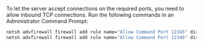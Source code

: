 To let the server accept connections on the required ports, you need to allow inbound TCP connections. Run the following commands in an Administrator Command Prompt:

```cmd
netsh advfirewall firewall add rule name="Allow Command Port 12345" dir=in action=allow protocol=TCP localport=12345
netsh advfirewall firewall add rule name="Allow Command Port 12346" dir=in action=allow protocol=TCP localport=12346

